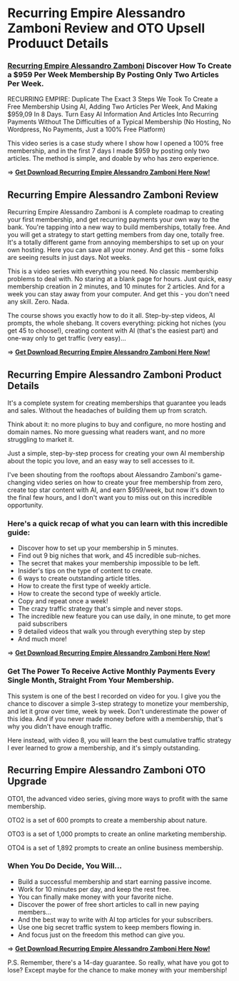 # Recurring Empire Alessandro Zamboni Review and OTO Upsell Produuct Details

### [Recurring Empire Alessandro Zamboni](https://jvupsell.com/2025/02/recurring-empire-alessandro-zamboni/) Discover How To Create a $959 Per Week Membership By Posting Only Two Articles Per Week.
RECURRING EMPIRE: Duplicate The Exact 3 Steps We Took To Create a Free Membership Using AI, Adding Two Articles Per Week, And Making $959,09 In 8 Days.
Turn Easy AI Information And Articles Into Recurring Payments Without The Difficulties of a Typical Membership (No Hosting, No Wordpress, No Payments, Just a 100% Free Platform)

This video series is a case study where I show how I opened a 100% free membership, and in the first 7 days I made $959 by posting only two articles. The method is simple, and doable by who has zero experience.

=> [**Get Download Recurring Empire Alessandro Zamboni Here Now!**](https://warriorplus.com/o2/a/dysg38k/0)


## Recurring Empire Alessandro Zamboni Review

Recurring Empire Alessandro Zamboni is A complete roadmap to creating your first membership, and get recurring payments your own way to the bank. You're tapping into a new way to build memberships, totally free. And you will get a strategy to start getting members from day one, totally free.
It's a totally different game from annoying memberships to set up on your own hosting. Here you can save all your money.
And get this - some folks are seeing results in just days. Not weeks.

This is a video series with everything you need. 
No classic membership problems to deal with. No staring at a blank page for hours. Just quick, easy membership creation in 2 minutes, and 10 minutes for 2 articles. And for a week you can stay away from your computer.
And get this - you don't need any skill. Zero. Nada.

The course shows you exactly how to do it all. Step-by-step videos, AI prompts, the whole shebang.
It covers everything: picking hot niches (you get 45 to choose!), creating content with AI (that's the easiest part) and one-way only to get traffic (very easy)...

=> [**Get Download Recurring Empire Alessandro Zamboni Here Now!**](https://warriorplus.com/o2/a/dysg38k/0)


## Recurring Empire Alessandro Zamboni Product Details

It's a complete system for creating memberships that guarantee you leads and sales. Without the headaches of building them up from scratch.

Think about it: no more plugins to buy and configure, no more hosting and domain names. No more guessing what readers want, and no more struggling to market it.

Just a simple, step-by-step process for creating your own AI membership about the topic you love, and an easy way to sell accesses to it.

I've been shouting from the rooftops about Alessandro Zamboni's game-changing video series on how to create your free membership from zero, create top star content with AI, and earn $959/week, but now it's down to the final few hours, and I don't want you to miss out on this incredible opportunity.

### Here's a quick recap of what you can learn with this incredible guide:

+ Discover how to set up your membership in 5 minutes.
+ Find out 9 big niches that work, and 45 incredible sub-niches.
+ The secret that makes your membership impossible to be left.
+ Insider's tips on the type of content to create.
+ 6 ways to create outstanding article titles.
+ How to create the first type of weekly article.
+ How to create the second type of weekly article.
+ Copy and repeat once a week!
+ The crazy traffic strategy that's simple and never stops.
+ The incredible new feature you can use daily, in one minute, to get more paid subscribers
+ 9 detailed videos that walk you through everything step by step
+ And much more!

=> [**Get Download Recurring Empire Alessandro Zamboni Here Now!**](https://warriorplus.com/o2/a/dysg38k/0)


### Get The Power To Receive Active Monthly Payments Every Single Month, Straight From Your Membership.
This system is one of the best I recorded on video for you. I give you the chance to discover a simple 3-step strategy to monetize your membership, and let it grow over time, week by week.
Don't underestimate the power of this idea. And if you never made money before with a membership, that's why you didn't have enough traffic.

Here instead, with video 8, you will learn the best cumulative traffic strategy I ever learned to grow a membership, and it's simply outstanding.

## Recurring Empire Alessandro Zamboni OTO Upgrade

OTO1, the advanced video series, giving more ways to profit with the same membership. 

OTO2 is a set of 600 prompts to create a membership about nature. 

OTO3 is a set of 1,000 prompts to create an online marketing membership. 

OTO4 is a set of 1,892 prompts to create an online business membership. 

### When You Do Decide, You Will...

- Build a successful membership and start earning passive income.
- Work for 10 minutes per day, and keep the rest free.
- You can finally make money with your favorite niche.
- Discover the power of free short articles to call in new paying members...
- And the best way to write with AI top articles for your subscribers.
- Use one big secret traffic system to keep members flowing in.
- And focus just on the freedom this method can give you.

=> [**Get Download Recurring Empire Alessandro Zamboni Here Now!**](https://warriorplus.com/o2/a/dysg38k/0)

P.S. Remember, there's a 14-day guarantee. So really, what have you got to lose? Except maybe for the chance to make money with your membership!

